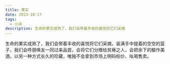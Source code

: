 ```yaml
---
title: 果实
date: 2013-10-17
tags:
  - 小诗
description: 生命的果实成熟了，我们会带着丰收的喜悦将它们采摘
---
```


生命的果实成熟了，我们会带着丰收的喜悦将它们采摘，装满手中提着的空空的篮子，我们会呼朋唤友一同过来品尝，会将它们分赠给贫瘠之人，会把余下的酿作美酒，以另一种方式长久的珍藏，唯独不会拿到市场上明码标价、吆喝售卖。